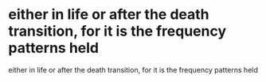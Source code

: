 # either in life or after the death transition, for it is the frequency patterns held

either in life or after the death transition, for it is the frequency patterns held
